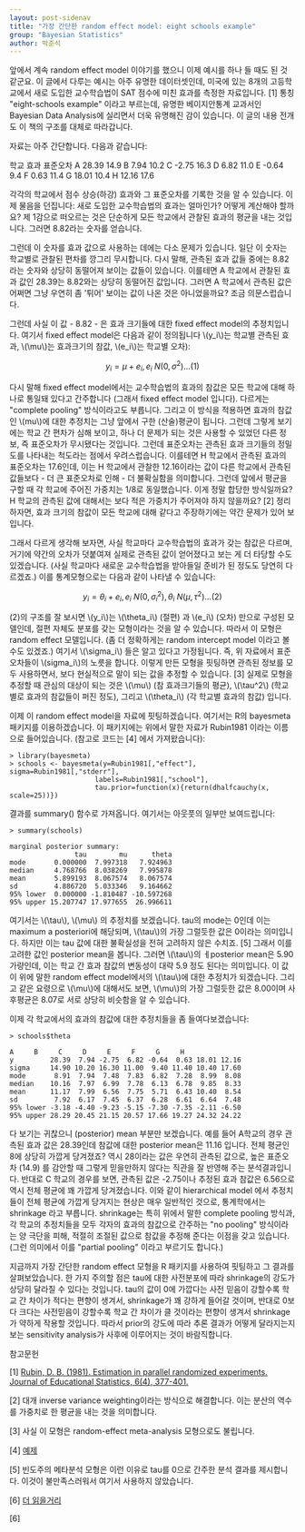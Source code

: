 ```yaml
---
layout: post-sidenav
title: "가장 간단한 random effect model: eight schools example"
group: "Bayesian Statistics"
author: 박준석
---
```


앞에서 계속 random effect model 이야기를 했으니 이제 예시를 하나 들 때도 된 것 같군요. 이 글에서 다루는 예시는 아주 유명한 데이터셋인데, 미국에 있는 8개의 고등학교에서 새로 도입한 교수학습법이 SAT 점수에 미친 효과를 측정한 자료입니다. [1] 통칭 "eight-schools example" 이라고 부르는데, 유명한 베이지안통계 교과서인 Bayesian Data Analysis에 실리면서 더욱 유명해진 감이 있습니다. 이 글의 내용 전개도 이 책의 구조를 대체로 따라갑니다.

자료는 아주 간단합니다. 다음과 같습니다:

학교 효과 표준오차
A  28.39   14.9
B   7.94   10.2
C  -2.75   16.3
D   6.82   11.0
E  -0.64    9.4
F   0.63   11.4
G  18.01   10.4
H  12.16   17.6

각각의 학교에서 점수 상승(하강) 효과와 그 표준오차를 기록한 것을 알 수 있습니다. 이제 물음을 던집니다: 새로 도입한 교수학습법의 효과는 얼마인가? 어떻게 계산해야 할까요? 제 1감으로 떠오르는 것은 단순하게 모든 학교에서 관찰된 효과의 평균을 내는 것입니다. 그러면 8.82라는 숫자를 얻습니다. 

그런데 이 숫자를 효과 값으로 사용하는 데에는 다소 문제가 있습니다. 일단 이 숫자는 학교별로 관찰된 편차를 깡그리 무시합니다. 다시 말해, 관측된 효과 값들 중에는 8.82라는 숫자와 상당히 동떨어져 보이는 값들이 있습니다. 이를테면 A 학교에서 관찰된 효과 값인 28.39는 8.82와는 상당히 동떨어진 값입니다. 그러면 A 학교에서 관측된 값은 어쩌면 그냥 우연히 좀 '튀어' 보이는 값이 나온 것은 아니었을까요? 조금 의문스럽습니다.

그런데 사실 이 값 - 8.82 - 은 효과 크기들에 대한 fixed effect model의 추정치입니다. 여기서 fixed effect model은 다음과 같이 정의됩니다 \\(y_i\\)는 학교별 관측된 효과, \\(\mu\\)는 효과크기의 참값, \\(e_i\\)는 학교별 오차):

$$y_i = \mu + e_i, e_i ~ N(0, \sigma^2) ... (1)$$

다시 말해 fixed effect model에서는 교수학습법의 효과의 참값은 모든 학교에 대해 하나로 통일돼 있다고 간주합니다 (그래서 fixed effect model 입니다). 다르게는 "complete pooling" 방식이라고도 부릅니다. 그리고 이 방식을 적용하면 효과의 참값인 \\(mu\\)에 대한 추정치는 그냥 앞에서 구한 (산술)평균이 됩니다. 그런데 그렇게 보기에는 학교 간 편차가 심해 보이고, 하나 더 문제가 되는 것은 사용할 수 있었던 다른 정보, 즉 표준오차가 무시됐다는 것입니다. 그런데 표준오차는 관측된 효과 크기들의 정밀도를 나타내는 척도라는 점에서 우려스럽습니다. 이를테면 H 학교에서 관측된 효과의 표준오차는 17.6인데, 이는 H 학교에서 관찰한 12.16이라는 값이 다른 학교에서 관측된 값들보다 - 더 큰 표준오차로 인해 - 더 불확실함을 의미합니다. 그런데 앞에서 평균을 구할 때 각 학교에 주어진 가중치는 1/8로 동일했습니다. 이게 정말 합당한 방식일까요? H 학교의 관측된 값에 대해서는 보다 적은 가중치가 주어져야 하지 않을까요? [2] 정리하자면, 효과 크기의 참값이 모든 학교에 대해 같다고 주장하기에는 약간 문제가 있어 보입니다.

그래서 다르게 생각해 보자면, 사실 학교마다 교수학습법의 효과가 갖는 참값은 다르며, 거기에 약간의 오차가 덧붙여져 실제로 관측된 값이 얻어졌다고 보는 게 더 타당할 수도 있겠습니다. (사실 학교마다 새로운 교수학습법을 받아들일 준비가 된 정도도 당연히 다르겠죠.) 이를 통계모형으로는 다음과 같이 나타낼 수 있습니다:

$$y_i = \theta_i + e_i, e_i ~ N(0, \sigma_i^2), \theta_i ~ N(\mu, \tau^2) ... (2)$$

(2)의 구조를 잘 보시면 \\(y_i\\)는 \\(\theta_i\\) (절편) 과 \\(e_i\\) (오차) 만으로 구성된 모델인데, 절편 자체도 분포를 갖는 모형이라는 것을 알 수 있습니다. 따라서 이 모형은 random effect 모델입니다. (좀 더 정확하게는 random intercept model 이라고 볼 수도 있겠죠.) 여기서 \\(\sigma_i\\) 들은 알고 있다고 가정됩니다. 즉, 위 자료에서 표준오차들이 \\(sigma_i\\)의 노릇을 합니다. 이렇게 만든 모형을 핏팅하면 관측된 정보를 모두 사용하면서, 보다 현실적으로 말이 되는 값을 추정할 수 있습니다. [3] 실제로 모형을 추정할 때 관심의 대상이 되는 것은 \\(\mu\\) (참 효과크기들의 평균), \\(\tau^2\\) (학교별로 효과의 참값들이 퍼진 정도), 그리고 \\(\theta_i\\) (각 학교별 효과의 참값) 입니다.

이제 이 random effect model을 자료에 핏팅하겠습니다. 여기서는 R의 bayesmeta 패키지를 이용하겠습니다. 이 패키지에는 위에서 말한 자료가 Rubin1981 이라는 이름으로 들어있습니다. (참고로 코드는 [4] 에서 가져왔습니다):
```{r}
> library(bayesmeta)
> schools <- bayesmeta(y=Rubin1981[,"effect"], sigma=Rubin1981[,"stderr"],
                     labels=Rubin1981[,"school"],
                     tau.prior=function(x){return(dhalfcauchy(x, scale=25))})
```
결과를 summary() 함수로 가져옵니다. 여기서는 아웃풋의 일부만 보여드립니다:
```{r}
> summary(schools)

marginal posterior summary:
                tau        mu      theta
mode       0.000000  7.997318   7.924963
median     4.768766  8.038269   7.995878
mean       5.899193  8.067574   8.067574
sd         4.886720  5.033346   9.164662
95% lower  0.000000 -1.810487 -10.597268
95% upper 15.207747 17.977655  26.996611
```
여기서는 \\(\tau\\), \\(\mu\\) 의 추정치를 보겠습니다. tau의 mode는 0인데 이는 maximum a posteriori에 해당되며, \\(\tau\\)의 가장 그럴듯한 값은 0이라는 의미입니다. 하지만 이는 tau 값에 대한 불확실성을 전혀 고려하지 않은 수치죠. [5] 그래서 이를 고려한 값인 posterior mean을 봅니다. 그러면 \\(\tau\\)의 ㅔposterior mean은 5.90 가량인데, 이는 학교 간 효과 참값의 변동성이 대략 5.9 정도 된다는 의미입니다. 이 값이 위에 말한 random effect model에서의 \\(\tau\\)에 대한 추정치가 되겠습니다. 그리고 같은 요령으로 \\(\mu\\)에 대해서도 보면, \\(\mu\\)의 가장 그럴듯한 값은 8.00이며 사후평균은 8.07로 서로 상당히 비슷함을 알 수 있습니다.

이제 각 학교에서의 효과의 참값에 대한 추정치들을 좀 들여다보겠습니다:
```{r}
> schools$theta

A     B     C     D     E     F     G     H
y         28.39  7.94 -2.75  6.82 -0.64  0.63 18.01 12.16
sigma     14.90 10.20 16.30 11.00  9.40 11.40 10.40 17.60
mode       8.91  7.94  7.48  7.83  6.82  7.28  8.99  8.08
median    10.16  7.97  6.99  7.78  6.13  6.78  9.85  8.33
mean      11.17  7.99  6.56  7.75  5.71  6.43 10.40  8.54
sd         7.92  6.17  7.45  6.37  6.28  6.61  6.64  7.48
95% lower -3.18 -4.40 -9.23 -5.15 -7.30 -7.35 -2.11 -6.50
95% upper 28.29 20.45 21.15 20.57 17.66 19.27 24.32 24.22
```
다 보기는 귀찮으니 (posterior) mean 부분만 보겠습니다. 예를 들어 A학교의 경우 관측된 효과 값은 28.39인데 참값에 대한 posterior mean은 11.16 입니다. 전체 평균인 8에 상당히 가깝게 당겨졌죠? 역시 28이라는 값은 우연히 관측된 값으로, 높은 표준오차 (14.9) 를 감안할 때 그렇게 믿을만하지 않다는 직관을 잘 반영해 주는 분석결과입니다. 반대로 C 학교의 경우를 보면, 관측된 값은 -2.75이나 추정된 효과 참값은 6.56으로 역시 전체 평균에 꽤 가깝게 당겨졌습니다. 이와 같이 hierarchical model 에서 추정치들이 전체 평균에 가깝게 당겨지는 현상은 매우 일반적인 것으로, 통계학에서는 shrinkage 라고 부릅니다. shrinkage는 특히 위에서 말한 complete pooling 방식과, 각 학교의 추정치들을 모두 각자의 효과의 참값으로 간주하는 "no pooling" 방식이라는 양 극단을 피해, 적절히 조절된 값으로 참값을 추정해 준다는 이점을 갖고 있습니다. (그런 의미에서 이를 "partial pooling" 이라고 부르기도 합니다.)

지금까지 가장 간단한 random effect 모형을 R 패키지를 사용하여 핏팅하고 그 결과를 살펴보았습니다. 한 가지 주의할 점은 tau에 대한 사전분포에 따라 shrinkage의 강도가 상당히 달라질 수 있다는 것입니다. tau의 값이 0에 가깝다는 사전 믿음이 강할수록 학교 간 차이가 적다는 편향이 생겨서, shrinkage가 꽤 강하게 들어갈 것이며, 반대로 0보다 크다는 사전믿음이 강할수록 학교 간 차이가 클 것이라는 편향이 생겨서 shrinkage가 약하게 작용할 것입니다. 따라서 prior의 강도에 따라 추론 결과가 어떻게 달라지는지 보는 sensitivity analysis가 사후에 이루어지는 것이 바람직합니다.

참고문헌

[1] <a href="https://journals.sagepub.com/doi/abs/10.3102/10769986006004377">Rubin, D. B. (1981). Estimation in parallel randomized experiments. Journal of Educational Statistics, 6(4), 377-401.</a>

[2] 대개 inverse variance weighting이라는 방식으로 해결합니다. 이는 분산의 역수를 가중치로 한 평균을 내는 것을 의미합니다.

[3] 사실 이 모형은 random-effect meta-analysis 모형으로도 불립니다.

[4] <a href="https://rdrr.io/cran/bayesmeta/man/Rubin1981.html">예제</a>

[5] 빈도주의 메타분석 모형은 이런 이유로 tau를 0으로 간주한 분석 결과를 제시합니다. 이것이 불만족스러워서 여기서 사용하지 않았습니다.

[6] <a href="https://statmodeling.stat.columbia.edu/2014/01/21/everything-need-know-bayesian-statistics-learned-eight-schools/?fbclid=IwAR3Nnq8kPI5UoSMhTVQtkgQaerVVo5ypOvhrjT-w_KWn5qnXfNi1wL0qBc4">더 읽을거리</a>

[6] 

